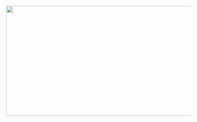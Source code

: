<br clear="both">

<div align="center">
  <img height="300" width="600" src="[https://user-images.githubusercontent.com/74038190/225813708-98b745f2-7d22-48cf-9150-083f1b00d6c9.gif](https://media1.giphy.com/media/v1.Y2lkPTc5MGI3NjExY2Z2Ym85d3FwczBrZTRseTBoZ21rbjgweGw2dGh3bTR0aXkyOTdiZSZlcD12MV9pbnRlcm5hbF9naWZfYnlfaWQmY3Q9Zw/80hf9qiJeFpR9DaSig/giphy.gif)"  />
</div>
